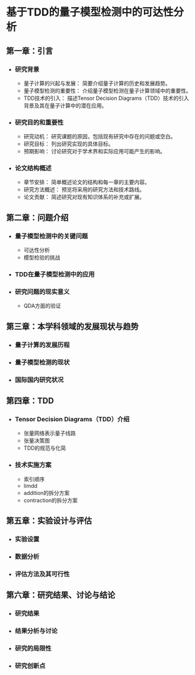# 基于TDD的量子模型检测中的可达性分析

## 第一章：引言

- ### 研究背景

  - 量子计算的兴起与发展： 简要介绍量子计算的历史和发展趋势。
  - 量子模型检测的重要性： 介绍量子模型检测在量子计算领域中的重要性。
  - TDD技术的引入： 描述Tensor Decision Diagrams（TDD）技术的引入背景及其在量子计算中的潜在应用。
- ### 研究目的和重要性

  - 研究动机： 研究课题的原因，包括现有研究中存在的问题或空白。
  - 研究目标： 列出研究实现的具体目标。
  - 预期影响： 讨论研究对于学术界和实际应用可能产生的影响。
- ### 论文结构概述

  - 章节安排： 简单概述论文的结构和每一章的主要内容。
  - 研究方法概述： 预览将采用的研究方法和技术路线。
  - 论文贡献： 简述研究对现有知识体系的补充或扩展。

## 第二章：问题介绍

- ### 量子模型检测中的关键问题

  - 可达性分析
  - 模型检验的挑战
- ### TDD在量子模型检测中的应用
- ### 研究问题的现实意义

  - QDA方面的验证

## 第三章：本学科领域的发展现状与趋势

- ### 量子计算的发展历程
- ### 量子模型检测的现状
- ### 国际国内研究状况

## 第四章：TDD

- ### Tensor Decision Diagrams（TDD）介绍

  - 张量网络表示量子线路
  - 张量决策图
  - TDD的规范与化简
- ### 技术实施方案

  - 索引顺序
  - limdd
  - addition的拆分方案
  - contraction的拆分方案

## 第五章：实验设计与评估

- ### 实验设置
- ### 数据分析
- ### 评估方法及其可行性

## 第六章：研究结果、讨论与结论

- ### 研究结果
- ### 结果分析与讨论
- ### 研究的局限性
- ### 研究创新点
